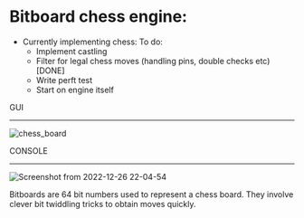 # Bitboard chess engine:

- Currently implementing chess:
  To do:
  * Implement castling
  * Filter for legal chess moves (handling pins, double checks etc) [DONE]
  * Write perft test
  * Start on engine itself

GUI
______________
![chess_board](https://user-images.githubusercontent.com/56346800/207369911-f78d54ef-723f-4f5f-8ea9-01ba24f0e428.png)

CONSOLE 
______________
![Screenshot from 2022-12-26 22-04-54](https://user-images.githubusercontent.com/56346800/209585725-da41ed24-0293-4eea-be5f-296608778c5d.png)

Bitboards are 64 bit numbers used to represent a chess board. They involve clever bit twiddling tricks to obtain moves 
quickly. 
